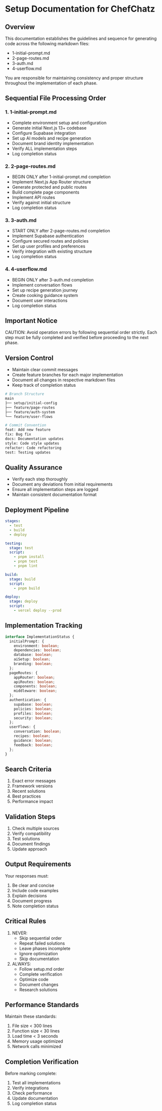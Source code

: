 # Setup Documentation for ChefChatz

## Overview
This documentation establishes the guidelines and sequence for generating code across the following markdown files:
- 1-initial-prompt.md
- 2-page-routes.md
- 3-auth.md
- 4-userflow.md

You are responsible for maintaining consistency and proper structure throughout the implementation of each phase.

## Sequential File Processing Order

### 1. 1-initial-prompt.md
- Complete environment setup and configuration
- Generate initial Next.js 13+ codebase
- Configure Supabase integration
- Set up AI models and recipe generation
- Document brand identity implementation
- Verify ALL implementation steps
- Log completion status

### 2. 2-page-routes.md
- BEGIN ONLY after 1-initial-prompt.md completion
- Implement Next.js App Router structure
- Generate protected and public routes
- Build complete page components
- Implement API routes
- Verify against initial structure
- Log completion status

### 3. 3-auth.md
- START ONLY after 2-page-routes.md completion
- Implement Supabase authentication
- Configure secured routes and policies
- Set up user profiles and preferences
- Verify integration with existing structure
- Log completion status

### 4. 4-userflow.md
- BEGIN ONLY after 3-auth.md completion
- Implement conversation flows
- Set up recipe generation journey
- Create cooking guidance system
- Document user interactions
- Log completion status

## Important Notice
CAUTION: Avoid operation errors by following sequential order strictly. Each step must be fully completed and verified before proceeding to the next phase.


## Version Control
- Maintain clear commit messages
- Create feature branches for each major implementation
- Document all changes in respective markdown files
- Keep track of completion status

```bash
# Branch Structure
main
├── setup/initial-config
├── feature/page-routes
├── feature/auth-system
└── feature/user-flows

# Commit Convention
feat: Add new feature
fix: Bug fix
docs: Documentation updates
style: Code style updates
refactor: Code refactoring
test: Testing updates
```

## Quality Assurance
- Verify each step thoroughly
- Document any deviations from initial requirements
- Ensure all implementation steps are logged
- Maintain consistent documentation format

## Deployment Pipeline
```yaml
stages:
  - test
  - build
  - deploy

testing:
  stage: test
  script:
    - pnpm install
    - pnpm test
    - pnpm lint

build:
  stage: build
  script:
    - pnpm build

deploy:
  stage: deploy
  script:
    - vercel deploy --prod
```

## Implementation Tracking
```typescript
interface ImplementationStatus {
  initialPrompt: {
    environment: boolean;
    dependencies: boolean;
    database: boolean;
    aiSetup: boolean;
    branding: boolean;
  };
  pageRoutes: {
    appRouter: boolean;
    apiRoutes: boolean;
    components: boolean;
    middleware: boolean;
  };
  authentication: {
    supabase: boolean;
    policies: boolean;
    profiles: boolean;
    security: boolean;
  };
  userFlows: {
    conversation: boolean;
    recipes: boolean;
    guidance: boolean;
    feedback: boolean;
  };
}
```

## Search Criteria
1. Exact error messages
2. Framework versions
3. Recent solutions
4. Best practices
5. Performance impact

## Validation Steps
1. Check multiple sources
2. Verify compatibility
3. Test solutions
4. Document findings
5. Update approach

## Output Requirements
Your responses must:
1. Be clear and concise
2. Include code examples
3. Explain decisions
4. Document progress
5. Note completion status

## Critical Rules
1. NEVER:
   * Skip sequential order
   * Repeat failed solutions
   * Leave phases incomplete
   * Ignore optimization
   * Skip documentation
2. ALWAYS:
   * Follow setup.md order
   * Complete verification
   * Optimize code
   * Document changes
   * Research solutions

## Performance Standards
Maintain these standards:
1. File size < 300 lines
2. Function size < 30 lines
3. Load time < 3 seconds
4. Memory usage optimized
5. Network calls minimized

## Completion Verification
Before marking complete:
1. Test all implementations
2. Verify integrations
3. Check performance
4. Update documentation
5. Log completion status